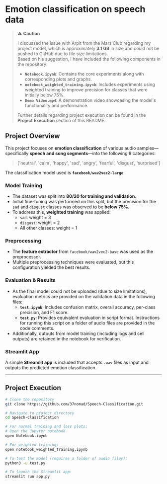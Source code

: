 # Emotion classification on speech data

> ⚠️ **Caution**  
>  
> I discussed the issue with Arpit from the Mars Club regarding my project model, which is approximately **3.1 GB** in size and could not be pushed to GitHub due to file size limitations.  
> Based on his suggestion, I have included the following components in the repository:  
>  
> - **`Notebook.ipynb`**: Contains the core experiments along with corresponding plots and graphs.  
> - **`notebook_weighted_training.ipynb`**: Includes experiments using weighted training to improve precision for classes that were initially below 75%.  
> - **`Demo Video.mp4`**: A demonstration video showcasing the model's functionality and performance.  
>  
> Further details regarding project execution can be found in the **Project Execution** section of this README.



## Project Overview

This project focuses on **emotion classification** of various audio samples—specifically **speech and song segments**—into the following 8 categories:

> ['neutral', 'calm', 'happy', 'sad', 'angry', 'fearful', 'disgust', 'surprised']
> 

The classification model used is **`facebook/wav2vec2-large`**.

### Model Training

- The dataset was split into **80/20 for training and validation**.
- Initial fine-tuning was performed on this split, but the precision for the `sad` and `disgust` classes was observed to be **below 75%**.
- To address this, **weighted training** was applied:
    - `sad`: weight = 3
    - `disgust`: weight = 2
    - All other classes: weight = 1

### Preprocessing

- The **feature extractor** from `facebook/wav2vec2-base` was used as the preprocessor.
- Multiple preprocessing techniques were evaluated, but this configuration yielded the best results.

### Evaluation & Results

- As the final model could not be uploaded (due to size limitations), evaluation metrics are provided on the validation data in the following files:
    - **`test.ipynb`**: Includes confusion matrix, overall accuracy, per-class precision, and F1 score.
    - **`test.py`**: Provides equivalent evaluation in script format. Instructions for running this script on a folder of audio files are provided in the code comments.
- Additionally, outputs from model training (including logs and cell outputs) are retained in the notebook for verification.

### Streamlit App

A simple **Streamlit app** is included that accepts `.wav` files as input and outputs the predicted emotion classification.

---

## Project Execution

```bash
# Clone the repository
git clone https://github.com/37nomad/Speech-Classification.git

# Navigate to project directory
cd Speech-Classification

# For normal training and loss plots:
# Open the Jupyter notebook
open Notebook.ipynb

# For weighted training:
open notebook_weighted_training.ipynb

# To test the model (requires a folder of audio files):
python3 -u test.py

# To launch the Streamlit app:
streamlit run app.py
```
